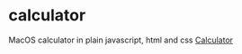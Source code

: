 # calculator
MacOS calculator in plain javascript, html and css
[Calculator](https://shikharsubedi.github.io/calculator)
